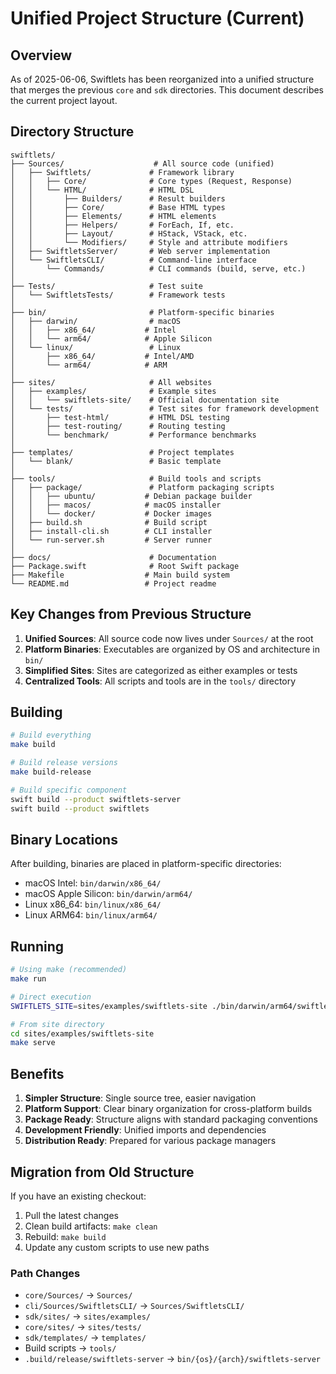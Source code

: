 # Unified Project Structure (Current)

## Overview

As of 2025-06-06, Swiftlets has been reorganized into a unified structure that merges the previous `core` and `sdk` directories. This document describes the current project layout.

## Directory Structure

```
swiftlets/
├── Sources/                    # All source code (unified)
│   ├── Swiftlets/             # Framework library
│   │   ├── Core/              # Core types (Request, Response)
│   │   └── HTML/              # HTML DSL
│   │       ├── Builders/      # Result builders
│   │       ├── Core/          # Base HTML types
│   │       ├── Elements/      # HTML elements
│   │       ├── Helpers/       # ForEach, If, etc.
│   │       ├── Layout/        # HStack, VStack, etc.
│   │       └── Modifiers/     # Style and attribute modifiers
│   ├── SwiftletsServer/       # Web server implementation
│   └── SwiftletsCLI/          # Command-line interface
│       └── Commands/          # CLI commands (build, serve, etc.)
│
├── Tests/                     # Test suite
│   └── SwiftletsTests/        # Framework tests
│
├── bin/                       # Platform-specific binaries
│   ├── darwin/                # macOS
│   │   ├── x86_64/           # Intel
│   │   └── arm64/            # Apple Silicon
│   └── linux/                 # Linux
│       ├── x86_64/           # Intel/AMD
│       └── arm64/            # ARM
│
├── sites/                     # All websites
│   ├── examples/              # Example sites
│   │   └── swiftlets-site/    # Official documentation site
│   └── tests/                 # Test sites for framework development
│       ├── test-html/         # HTML DSL testing
│       ├── test-routing/      # Routing testing
│       └── benchmark/         # Performance benchmarks
│
├── templates/                 # Project templates
│   └── blank/                 # Basic template
│
├── tools/                     # Build tools and scripts
│   ├── package/               # Platform packaging scripts
│   │   ├── ubuntu/           # Debian package builder
│   │   ├── macos/            # macOS installer
│   │   └── docker/           # Docker images
│   ├── build.sh              # Build script
│   ├── install-cli.sh        # CLI installer
│   └── run-server.sh         # Server runner
│
├── docs/                      # Documentation
├── Package.swift              # Root Swift package
├── Makefile                  # Main build system
└── README.md                 # Project readme
```

## Key Changes from Previous Structure

1. **Unified Sources**: All source code now lives under `Sources/` at the root
2. **Platform Binaries**: Executables are organized by OS and architecture in `bin/`
3. **Simplified Sites**: Sites are categorized as either examples or tests
4. **Centralized Tools**: All scripts and tools are in the `tools/` directory

## Building

```bash
# Build everything
make build

# Build release versions
make build-release

# Build specific component
swift build --product swiftlets-server
swift build --product swiftlets
```

## Binary Locations

After building, binaries are placed in platform-specific directories:

- macOS Intel: `bin/darwin/x86_64/`
- macOS Apple Silicon: `bin/darwin/arm64/`
- Linux x86_64: `bin/linux/x86_64/`
- Linux ARM64: `bin/linux/arm64/`

## Running

```bash
# Using make (recommended)
make run

# Direct execution
SWIFTLETS_SITE=sites/examples/swiftlets-site ./bin/darwin/arm64/swiftlets-server

# From site directory
cd sites/examples/swiftlets-site
make serve
```

## Benefits

1. **Simpler Structure**: Single source tree, easier navigation
2. **Platform Support**: Clear binary organization for cross-platform builds
3. **Package Ready**: Structure aligns with standard packaging conventions
4. **Development Friendly**: Unified imports and dependencies
5. **Distribution Ready**: Prepared for various package managers

## Migration from Old Structure

If you have an existing checkout:

1. Pull the latest changes
2. Clean build artifacts: `make clean`
3. Rebuild: `make build`
4. Update any custom scripts to use new paths

### Path Changes

- `core/Sources/` → `Sources/`
- `cli/Sources/SwiftletsCLI/` → `Sources/SwiftletsCLI/`
- `sdk/sites/` → `sites/examples/`
- `core/sites/` → `sites/tests/`
- `sdk/templates/` → `templates/`
- Build scripts → `tools/`
- `.build/release/swiftlets-server` → `bin/{os}/{arch}/swiftlets-server`